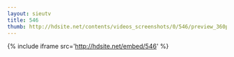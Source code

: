 ```yaml
---
layout: sieutv
title: 546
thumb: http://hdsite.net/contents/videos_screenshots/0/546/preview_360p.mp4.jpg
---
```

{% include iframe src='http://hdsite.net/embed/546' %}
 

